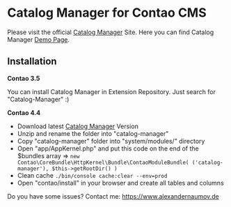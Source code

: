 Catalog Manager for Contao CMS
===============

Please visit the official [Catalog Manager][1] Site. Here you can find Catalog Manager [Demo Page][4].

## Installation

**Contao 3.5**

You can install Catalog Manager in Extension Repository. Just search for "Catalog-Manager" :)

**Contao 4.4**

- Download latest [Catalog Manager][2] Version
- Unzip and rename the folder into "catalog-manager"
- Copy "catalog-manager" folder into "system/modules/" directory
- Open "app/AppKernel.php" and put this code on the end of the $bundles array => `new Contao\CoreBundle\HttpKernel\Bundle\ContaoModuleBundle( ('catalog-manager'), $this->getRootDir() )`
- Clean cache `./bin/console cache:clear --env=prod`
- Open "contao/install" in your browser and create all tables and columns

Do you have some issues? Contact me: https://www.alexandernaumov.de

[1]: https://catalog-manager.alexandernaumov.de
[2]: https://github.com/alnv/catalog-manager/releases
[3]: https://catalog-manager.alexandernaumov.de
[4]: http://catalog-manager-demo.alexandernaumov.de
